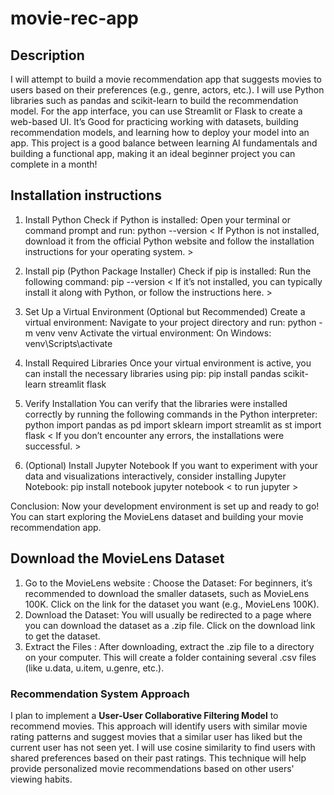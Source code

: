 # movie-rec-app

## Description
I will attempt to build a movie recommendation app that suggests movies to users based on their preferences (e.g., genre, actors, etc.). I will use Python libraries such as pandas and scikit-learn to build the recommendation model. For the app interface, you can use Streamlit or Flask to create a web-based UI. It’s Good for practicing working with datasets, building recommendation models, and learning how to deploy your model into an app. This project is a good balance between learning AI fundamentals and building a functional app, making it an ideal beginner project you can complete in a month!

## Installation instructions
1. Install Python
Check if Python is installed: Open your terminal or command prompt and run:
  python --version   < If Python is not installed, download it from the official Python website and follow the installation instructions for your operating system. >

2. Install pip (Python Package Installer)
Check if pip is installed: Run the following command:
  pip --version < If it’s not installed, you can typically install it along with Python, or follow the instructions here. >

3. Set Up a Virtual Environment (Optional but Recommended) 
Create a virtual environment: Navigate to your project directory and run:
  python -m venv venv
Activate the virtual environment:
On Windows:
venv\Scripts\activate

4. Install Required Libraries
Once your virtual environment is active, you can install the necessary libraries using pip:
   pip install pandas scikit-learn streamlit flask
   
5. Verify Installation
You can verify that the libraries were installed correctly by running the following commands in the Python interpreter:
  python
  import pandas as pd
  import sklearn
  import streamlit as st
  import flask     < If you don’t encounter any errors, the installations were successful. >

6. (Optional) Install Jupyter Notebook
If you want to experiment with your data and visualizations interactively, consider installing Jupyter Notebook:
  pip install notebook
  jupyter notebook < to run jupyter >

Conclusion: Now your development environment is set up and ready to go! You can start exploring the MovieLens dataset and building your movie recommendation app.

## Download the MovieLens Dataset
1. Go to the MovieLens website : Choose the Dataset: For beginners, it’s recommended to download the smaller datasets, such as MovieLens 100K. Click on the link for the dataset you want (e.g., MovieLens 100K). 
2. Download the Dataset: You will usually be redirected to a page where you can download the dataset as a .zip file. Click on the download link to get the dataset. 
3. Extract the Files : After downloading, extract the .zip file to a directory on your computer. This will create a folder containing several .csv files (like u.data, u.item, u.genre, etc.).

### Recommendation System Approach

I plan to implement a **User-User Collaborative Filtering Model** to recommend movies. This approach will identify users with similar movie rating patterns and suggest movies that a similar user has liked but the current user has not seen yet. I will use cosine similarity to find users with shared preferences based on their past ratings. This technique will help provide personalized movie recommendations based on other users' viewing habits.






